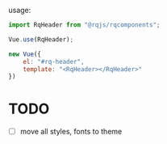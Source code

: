 usage:
```js
import RqHeader from "@rqjs/rqcomponents";

Vue.use(RqHeader);

new Vue({
    el: "#rq-header",
    template: "<RqHeader></RqHeader>"
})
```

# TODO

- [ ] move all styles, fonts to theme
